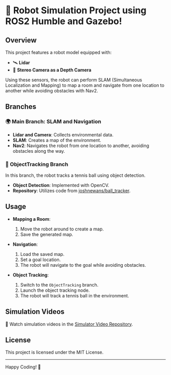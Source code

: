 # 🤖 Robot Simulation Project using ROS2 Humble and Gazebo! 

## Overview

This project features a robot model equipped with:

- 🛰️ **Lidar**
- 📸 **Stereo Camera as a Depth Camera**

Using these sensors, the robot can perform SLAM (Simultaneous Localization and Mapping) to map a room and navigate from one location to another while avoiding obstacles with Nav2.

## Branches

### 🌍 Main Branch: SLAM and Navigation

- **Lidar and Camera**: Collects environmental data.
- **SLAM**: Creates a map of the environment.
- **Nav2**: Navigates the robot from one location to another, avoiding obstacles along the way.

### 🎾 ObjectTracking Branch

In this branch, the robot tracks a tennis ball using object detection.

- **Object Detection**: Implemented with OpenCV.
- **Repository**: Utilizes code from [joshnewans/ball_tracker](https://github.com/joshnewans/ball_tracker).

## Usage

- **Mapping a Room**:
    1. Move the robot around to create a map. 
    2. Save the generated map.

- **Navigation**:
    1. Load the saved map.
    2. Set a goal location.
    3. The robot will navigate to the goal while avoiding obstacles.

- **Object Tracking**:
    1. Switch to the `ObjectTracking` branch.
    2. Launch the object tracking node.
    3. The robot will track a tennis ball in the environment.

## Simulation Videos

🎥 Watch simulation videos in the [Simulator Video Repository](https://github.com/yourusername/simulator-video-repo).

## License

This project is licensed under the MIT License.

---

Happy Coding! 🎉
